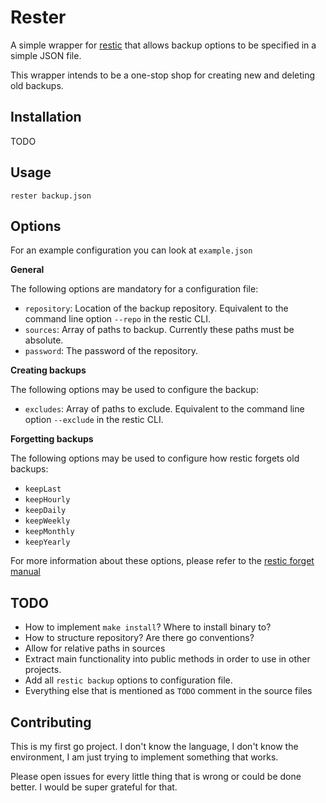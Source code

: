 # Rester

A simple wrapper for [restic](https://github.com/restic/restic) that allows
backup options to be specified in a simple JSON file.

This wrapper intends to be a one-stop shop for creating new and deleting old backups.

## Installation

TODO

## Usage

```
rester backup.json
```

## Options

For an example configuration you can look at `example.json`

**General**

The following options are mandatory for a configuration file:

- `repository`: Location of the backup repository. Equivalent to the command line option `--repo` in the restic CLI.
- `sources`: Array of paths to backup. Currently these paths must be absolute.
- `password`: The password of the repository.

**Creating backups**

The following options may be used to configure the backup:

- `excludes`: Array of paths to exclude. Equivalent to the command line option `--exclude` in the restic CLI.

**Forgetting backups**

The following options may be used to configure how restic forgets old backups:

- `keepLast`
- `keepHourly`
- `keepDaily`
- `keepWeekly`
- `keepMonthly`
- `keepYearly`

For more information about these options, please refer to the [restic forget manual](https://restic.readthedocs.io/en/v0.7.3/manual.html#removing-snapshots-according-to-a-policy)


## TODO

- How to implement `make install`? Where to install binary to?
- How to structure repository? Are there go conventions?
- Allow for relative paths in sources
- Extract main functionality into public methods in order to use in other projects.
- Add all `restic backup` options to configuration file.
- Everything else that is mentioned as `TODO` comment in the source files

## Contributing

This is my first go project. I don't know the language, I don't know the environment, I am just trying to implement something that works.

Please open issues for every little thing that is wrong or could be done better. I would be super grateful for that.
